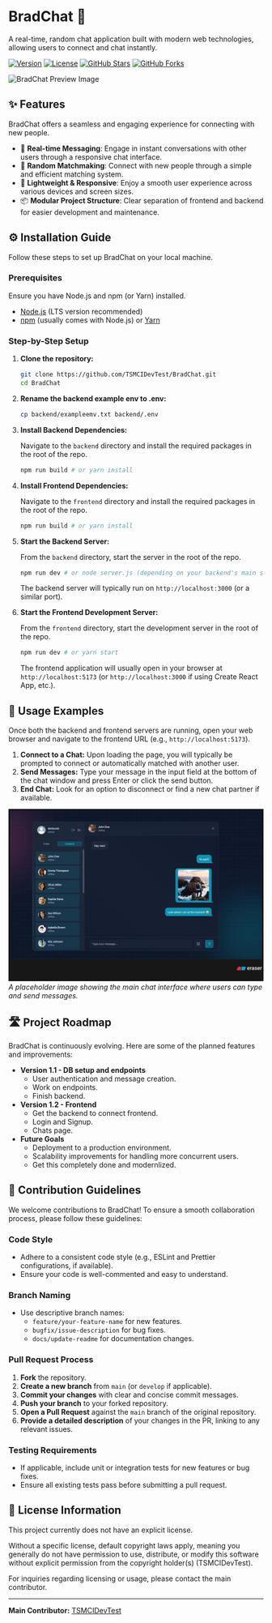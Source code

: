 # BradChat 💬

A real-time, random chat application built with modern web technologies, allowing users to connect and chat instantly.

[![Version](https://img.shields.io/badge/version-1.0.0-blue)](https://github.com/TSMCIDevTest/BradChat)
[![License](https://img.shields.io/badge/license-None-lightgrey)](https://github.com/TSMCIDevTest/BradChat/blob/main/LICENSE)
[![GitHub Stars](https://img.shields.io/github/stars/TSMCIDevTest/BradChat?style=social)](https://github.com/TSMCIDevTest/BradChat/stargazers)
[![GitHub Forks](https://img.shields.io/github/forks/TSMCIDevTest/BradChat?style=social)](https://github.com/TSMCIDevTest/BradChat/network/members)

![BradChat Preview Image](/preview_example.png)


## ✨ Features

BradChat offers a seamless and engaging experience for connecting with new people.

*   💬 **Real-time Messaging**: Engage in instant conversations with other users through a responsive chat interface.
*   🤝 **Random Matchmaking**: Connect with new people through a simple and efficient matching system.
*   🚀 **Lightweight & Responsive**: Enjoy a smooth user experience across various devices and screen sizes.
*   📦 **Modular Project Structure**: Clear separation of frontend and backend for easier development and maintenance.


## ⚙️ Installation Guide

Follow these steps to set up BradChat on your local machine.

### Prerequisites

Ensure you have Node.js and npm (or Yarn) installed.

*   [Node.js](https://nodejs.org/en/download/) (LTS version recommended)
*   [npm](https://www.npmjs.com/get-npm) (usually comes with Node.js) or [Yarn](https://yarnpkg.com/getting-started/install)

### Step-by-Step Setup

1.  **Clone the repository:**

    ```bash
    git clone https://github.com/TSMCIDevTest/BradChat.git
    cd BradChat
    ```

1.  **Rename the backend example env to .env:**

    ```bash
    cp backend/exampleemv.txt backend/.env
    ```


2.  **Install Backend Dependencies:**

    Navigate to the `backend` directory and install the required packages in the root of the repo.

    ```bash
    npm run build # or yarn install
    ```

3.  **Install Frontend Dependencies:**

    Navigate to the `frontend` directory and install the required packages in the root of the repo.

    ```bash
    npm run build # or yarn install
    ```

4.  **Start the Backend Server:**

    From the `backend` directory, start the server in the root of the repo.

    ```bash
    npm run dev # or node server.js (depending on your backend's main script)
    ```

    The backend server will typically run on `http://localhost:3000` (or a similar port).

5.  **Start the Frontend Development Server:**

    From the `frontend` directory, start the development server in the root of the repo.

    ```bash
    npm run dev # or yarn start
    ```

    The frontend application will usually open in your browser at `http://localhost:5173` (or `http://localhost:3000` if using Create React App, etc.).


## 🚀 Usage Examples

Once both the backend and frontend servers are running, open your web browser and navigate to the frontend URL (e.g., `http://localhost:5173`).

1.  **Connect to a Chat:** Upon loading the page, you will typically be prompted to connect or automatically matched with another user.
2.  **Send Messages:** Type your message in the input field at the bottom of the chat window and press Enter or click the send button.
3.  **End Chat:** Look for an option to disconnect or find a new chat partner if available.

![BradChat UI Screenshot Placeholder](/usage_screenshot.png)
*A placeholder image showing the main chat interface where users can type and send messages.*


## 🛣️ Project Roadmap

BradChat is continuously evolving. Here are some of the planned features and improvements:

*   **Version 1.1 - DB setup and endpoints**
    *   User authentication and message creation.
    *   Work on endpoints.
    *   Finish backend.
*   **Version 1.2 - Frontend**
    *   Get the backend to connect frontend.
    *   Login and Signup.
    *   Chats page.
*   **Future Goals**
    *   Deployment to a production environment.
    *   Scalability improvements for handling more concurrent users.
    *   Get this completely done and modernlized.


## 🤝 Contribution Guidelines

We welcome contributions to BradChat! To ensure a smooth collaboration process, please follow these guidelines:

### Code Style

*   Adhere to a consistent code style (e.g., ESLint and Prettier configurations, if available).
*   Ensure your code is well-commented and easy to understand.

### Branch Naming

*   Use descriptive branch names:
    *   `feature/your-feature-name` for new features.
    *   `bugfix/issue-description` for bug fixes.
    *   `docs/update-readme` for documentation changes.

### Pull Request Process

1.  **Fork** the repository.
2.  **Create a new branch** from `main` (or `develop` if applicable).
3.  **Commit your changes** with clear and concise commit messages.
4.  **Push your branch** to your forked repository.
5.  **Open a Pull Request** against the `main` branch of the original repository.
6.  **Provide a detailed description** of your changes in the PR, linking to any relevant issues.

### Testing Requirements

*   If applicable, include unit or integration tests for new features or bug fixes.
*   Ensure all existing tests pass before submitting a pull request.


## 📄 License Information

This project currently does not have an explicit license.

Without a specific license, default copyright laws apply, meaning you generally do not have permission to use, distribute, or modify this software without explicit permission from the copyright holder(s) (TSMCIDevTest).

For inquiries regarding licensing or usage, please contact the main contributor.

---

**Main Contributor:** [TSMCIDevTest](https://github.com/TSMCIDevTest)